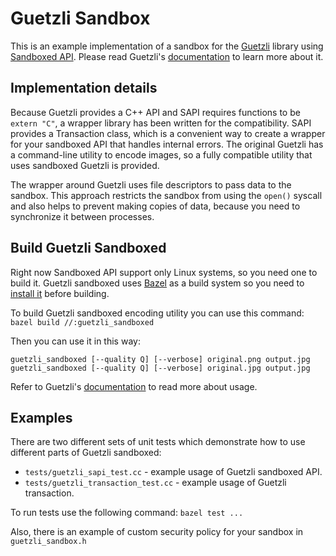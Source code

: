 # Guetzli Sandbox
This is an example implementation of a sandbox for the [Guetzli](https://github.com/google/guetzli) library using [Sandboxed API](https://github.com/google/sandboxed-api).
Please read Guetzli's [documentation](https://github.com/google/guetzli#introduction) to learn more about it.

## Implementation details
Because Guetzli provides a C++ API and SAPI requires functions to be `extern "C"`, a wrapper library has been written for the compatibility. SAPI provides a Transaction class, which is a convenient way to create a wrapper for your sandboxed API that handles internal errors. The original Guetzli has a command-line utility to encode images, so a fully compatible utility that uses sandboxed Guetzli is provided.

The wrapper around Guetzli uses file descriptors to pass data to the sandbox. This approach restricts the sandbox from using the `open()` syscall and also helps to prevent making copies of data, because you need to synchronize it between processes.

## Build Guetzli Sandboxed
Right now Sandboxed API support only Linux systems, so you need one to build it. Guetzli sandboxed uses [Bazel](https://bazel.build/) as a build system so you need to [install it](https://docs.bazel.build/versions/3.4.0/install.html) before building.

To build Guetzli sandboxed encoding utility you can use this command:
`bazel build //:guetzli_sandboxed`

Then you can use it in this way:
```
guetzli_sandboxed [--quality Q] [--verbose] original.png output.jpg
guetzli_sandboxed [--quality Q] [--verbose] original.jpg output.jpg
```
Refer to Guetzli's [documentation](https://github.com/google/guetzli#using) to read more about usage.

## Examples
There are two different sets of unit tests which demonstrate how to use different parts of Guetzli sandboxed:
* `tests/guetzli_sapi_test.cc` - example usage of Guetzli sandboxed API.
* `tests/guetzli_transaction_test.cc` - example usage of Guetzli transaction.

To run tests use the following command:
`bazel test ...`

Also, there is an example of custom security policy for your sandbox in
`guetzli_sandbox.h`

